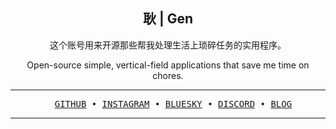 <h2 align="center">耿 | Gen</h2>

<p align="center">这个账号用来开源那些帮我处理生活上琐碎任务的实用程序。</p>

<p align="center">Open-source simple, vertical-field applications that save me time on chores.</p>

---

<pre align="center">
  <a href="https://github.com/kabeep">GITHUB</a> • <a href="https://www.instagram.com/amoytac97/">INSTAGRAM</a> • <a href="https://bsky.app/profile/kabeep.bsky.social">BLUESKY</a> • <a href="https://discord.gg/ekwVu3nr">DISCORD</a> • <a href="https://www.cnblogs.com/97z4moon">BLOG</a>
</pre>

---
